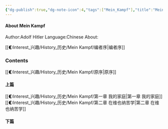```yaml
---
{"dg-publish":true,"dg-note-icon":4,"tags":["Mein_Kampf"],"title":"Mein Kampf By Adolf Hitler-readme","permalink":"/🌓Interest_兴趣/History_历史/Mein Kampf/Readme/","dgPassFrontmatter":true,"noteIcon":4,"created":"2024-09-02T08:00:01.848+08:00","updated":"2024-09-09T12:47:14.708+08:00"}
---
```


#### About Mein Kampf
Author:Adolf Hitler
Language:Chinese
About:

[[🌓Interest_兴趣/History_历史/Mein Kampf/编者序\|编者序]]
### Contents
[[🌓Interest_兴趣/History_历史/Mein Kampf/原序\|原序]]
#### 上篇
[[🌓Interest_兴趣/History_历史/Mein Kampf/第一章 我的家庭\|第一章 我的家庭]]
[[🌓Interest_兴趣/History_历史/Mein Kampf/第二章 在维也纳苦学\|第二章 在维也纳苦学]]




#### 下篇
